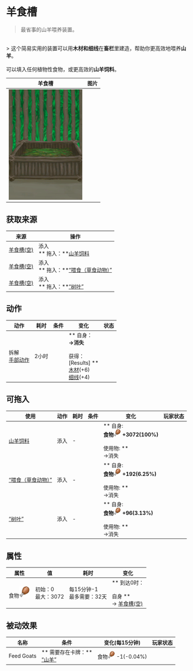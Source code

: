 # 羊食槽  
> 最省事的山羊喂养装置。  
<br>  
> 这个简易实用的装置可以用<b>木材和细线</b>在<b>畜栏</b>里建造，帮助你更高效地喂养<b>山羊</b>。<br><br>可以填入任何植物性食物，或更高效的<b>山羊饲料</b>。  
  
  羊食槽  |   图片   
 ----  |  ----:   
   |  <img decoding="async" src="Sprite/FeedingTrough.png" href="a.md" style="max-width:300px;max-height:300px;">   
  
## 获取来源  
来源  |  操作  
----  |  ----  
[羊食槽(空)](GoatFeederEmpty.md)  |  添入<br>** 拖入：**[山羊饲料](FeedGoat.md)  
[羊食槽(空)](GoatFeederEmpty.md)  |  添入<br>** 拖入：**[“喂食（草食动物）”](tag_FeedHerb.md)  
[羊食槽(空)](GoatFeederEmpty.md)  |  添入<br>** 拖入：**[“树叶”](tag_Leaves.md)  
## 动作  
动作  |  耗时  |  条件  |  变化  |  状态  
----  |  ----  |  ----  |  ----  |  ----  
拆解<br>[手部动作](HandAction.md)  |  2小时  |    |  ** 自身：**<br>→消失<br><br>** 获得： **<br>** [Results]  **<br>  [木材](Wood.md)(+6)<br>  [细线](CordFiber.md)(+4)<br>  |    
## 可拖入  
使用  |  动作  |  耗时  |  条件  |  变化  |  玩家状态  
----  |  ----  |  ----  |  ----  |  ----  |  ----  
[山羊饲料](FeedGoat.md)  |  添入<br>  |  -  |    |  ** 自身: **<br>食物<img decoding="async" src="Sprite/Hunger.png" href="a.md" style="max-width:20px;max-height:20px;">  +3072(100%)<br><br>** 使用物: **<br>→消失  |    
[“喂食（草食动物）”](tag_FeedHerb.md)  |  添入<br>  |  -  |    |  ** 自身: **<br>食物<img decoding="async" src="Sprite/Hunger.png" href="a.md" style="max-width:20px;max-height:20px;">  +192(6.25%)<br><br>** 使用物: **<br>→消失  |    
[“树叶”](tag_Leaves.md)  |  添入<br>  |  -  |    |  ** 自身: **<br>食物<img decoding="async" src="Sprite/Hunger.png" href="a.md" style="max-width:20px;max-height:20px;">  +96(3.13%)<br><br>** 使用物: **<br>→消失  |    
## 属性   
属性  |  值  |  耗时  |  变化  
----  |  ----  |  ----  |  ----  
食物<img decoding="async" src="Sprite/Hunger.png" href="a.md" style="max-width:30px;max-height:30px;">  |  初始：0<br>最大：3072  |  每15分钟-1<br>最多需要：32天  |  ** 到达0时： **<br><br>** 自身 **<br>→ [羊食槽(空)](GoatFeederEmpty.md)  
## 被动效果  
名称  |  条件  |  变化(每15分钟)  |  玩家状态  
----  |  ----  |  ----  |  ----  
Feed Goats  |  ** 需要存在卡牌：**<br>[“山羊”](tag_Goat.md)  |  食物<img decoding="async" src="Sprite/Hunger.png" href="a.md" style="max-width:20px;max-height:20px;"> -1(-0.04%)  |    


<script>document.title="羊食槽 - 卡牌生存百科 Card Survival Wiki";</script>
